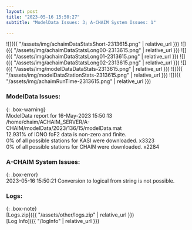 ```yaml
---
layout: post
title: "2023-05-16 15:50:27"
subtitle: "ModelData Issues: 3; A-CHAIM System Issues: 1"

---
```


![]({{ "/assets/img/achaimDataStatsShort-2313615.png" | relative_url }})
![]({{ "/assets/img/achaimDataStatsLong00-2313615.png" | relative_url }})
![]({{ "/assets/img/achaimDataStatsLong01-2313615.png" | relative_url }})
![]({{ "/assets/img/achaimDataStatsLong02-2313615.png" | relative_url }})
![]({{ "/assets/img/modelDataDataStats-2313615.png" | relative_url }})
![]({{ "/assets/img/modelDataStationStats-2313615.png" | relative_url }})
![]({{ "/assets/img/achaimRunTime-2313615.png" | relative_url }})


### ModelData Issues:  
  
{: .box-warning}  
 ModelData report for 16-May-2023 15:50:13   
 /home/chaim/ACHAIM_SERVER/A-CHAIM/modelData/2023/136/15/modelData.mat   
 12.931% of IONO foF2 data is non-zero and finite.   
 0% of all possible stations for KASI were downloaded. x3323   
 0% of all possible stations for CHAIN were downloaded. x2284   
  
### A-CHAIM System Issues:  
  
{: .box-error}  
2023-05-16 15:50:21 Conversion to logical from string is not possible.  

### Logs:  
  
{: .box-note}  
[Logs.zip]({{ "/assets/other/logs.zip" | relative_url }})  
[Log Info]({{ "/logInfo" | relative_url }})  
